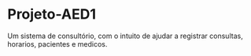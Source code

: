 # Projeto-AED1

Um sistema de consultório, com o intuito de ajudar a registrar consultas, horarios, pacientes e medicos.
